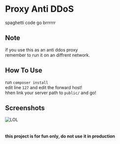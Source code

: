 # Proxy Anti DDoS
spaghetti code go brrrrrr

## Note
if you use this as an anti ddos proxy \
remember to run it on an diffrent network.

## How To Use
run `composer install` \
edit line `127` and edit the forward host! \
hhen link your server path to `public/` and go!

## Screenshots
![LOL](https://i.ibb.co/T8Z8ZMD/grafik.png)
<br /><br />
#### this project is for fun only, do not use it in production
